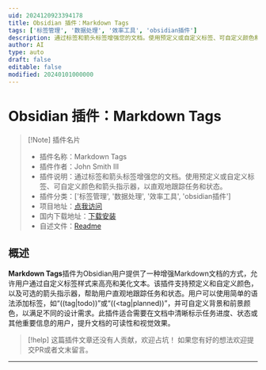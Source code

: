 ```yaml
---
uid: 2024120923394178
title: Obsidian 插件：Markdown Tags
tags: ['标签管理', '数据处理', '效率工具', 'obsidian插件']
description: 通过标签和箭头标签增强您的文档。使用预定义或自定义标签、可自定义颜色和箭头指示器，以直观地跟踪任务和状态。
author: AI
type: auto
draft: false
editable: false
modified: 20240101000000
---
```


# Obsidian 插件：Markdown Tags

> [!Note] 插件名片
> - 插件名称：Markdown Tags
> - 插件作者：John Smith III
> - 插件说明：通过标签和箭头标签增强您的文档。使用预定义或自定义标签、可自定义颜色和箭头指示器，以直观地跟踪任务和状态。
> - 插件分类：['标签管理', '数据处理', '效率工具', 'obsidian插件']
> - 项目地址：[点我访问](https://github.com/binarynoir/obsidian-markdown-tags)
> - 国内下载地址：[下载安装](https://pkmer.cn/products/plugin/pluginMarket/?markdown-tags)
> - 自述文件：[Readme](https://ghproxy.net/https://raw.githubusercontent.com/binarynoir/obsidian-markdown-tags/main/README.md)



## 概述

**Markdown Tags**插件为Obsidian用户提供了一种增强Markdown文档的方式，允许用户通过自定义标签样式来高亮和美化文本。该插件支持预定义和自定义颜色，以及可选的箭头指示器，帮助用户直观地跟踪任务和状态。用户可以使用简单的语法添加标签，如“((tag|todo))”或“((<tag|planned))”，并可自定义背景和前景颜色，以满足不同的设计需求。此插件适合需要在文档中清晰标示任务进度、状态或其他重要信息的用户，提升文档的可读性和视觉效果。


> [!help] 
> 这篇插件文章还没有人贡献，欢迎占坑！
> 如果您有好的想法欢迎提交PR或者文末留言。
> 

---



